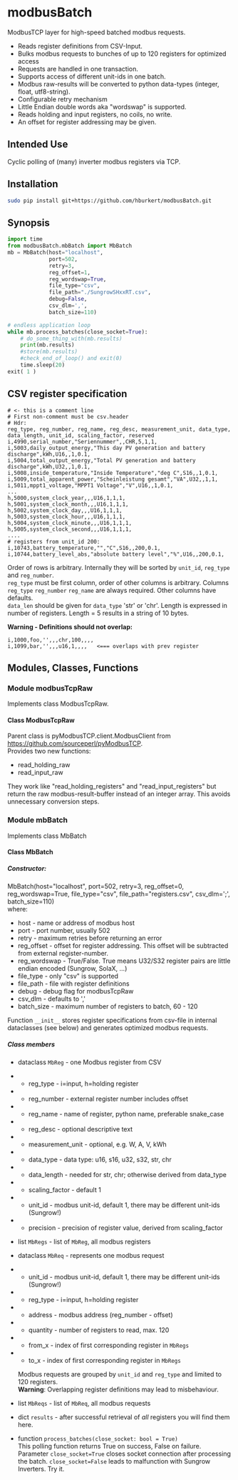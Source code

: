 # modbusBatch
ModbusTCP layer for high-speed batched modbus requests.

* Reads register definitions from CSV-Input. 
* Bulks modbus requests to bunches of up to 120 registers for optimized access 
* Requests are handled in one transaction.
* Supports access of different unit-ids in one batch.
* Modbus raw-results will be converted to python data-types (integer, float, utf8-string).
* Configurable retry mechanism
* Little Endian double words aka "wordswap" is supported.
* Reads holding and input registers, no coils, no write.
* An offset for register addressing may be given.


## Intended Use
Cyclic polling of (many) inverter modbus registers via TCP.

## Installation
```bash
sudo pip install git+https://github.com/hburkert/modbusBatch.git
```

## Synopsis
```python
import time
from modbusBatch.mbBatch import MbBatch
mb = MbBatch(host="localhost",
             port=502,
             retry=3,
             reg_offset=1,
             reg_wordswap=True,
             file_type="csv",
             file_path="./SungrowSHxxRT.csv",
             debug=False,
             csv_dlm=',',
             batch_size=110)

# endless application loop
while mb.process_batches(close_socket=True):
    # do_some_thing_with(mb.results)
    print(mb.results)
    #store(mb.results)
    #check_end_of_loop() and exit(0)
    time.sleep(20)
exit( 1 )
```

## CSV register specification
````text
# <- this is a comment line
# First non-comment must be csv.header
# Hdr:
reg_type, reg_number, reg_name, reg_desc, measurement_unit, data_type, data_length, unit_id, scaling_factor, reserved
i,4990,serial_number,"Seriennummer",,CHR,5,1,1,
i,5003,daily_output_energy,"This day PV generation and battery discharge",kWh,U16,,1,0.1,
i,5004,total_output_energy,"Total PV generation and battery discharge",kWh,U32,,1,0.1,
i,5008,inside_temperature,"Inside Temperature","deg C",S16,,1,0.1,
i,5009,total_apparent_power,"Scheinleistung gesamt","VA",U32,,1,1,
i,5011,mppt1_voltage,"MPPT1 Voltage","V",U16,,1,0.1,
...
h,5000,system_clock_year,,,U16,1,1,1,
h,5001,system_clock_month,,,U16,1,1,1,
h,5002,system_clock_day,,,U16,1,1,1,
h,5003,system_clock_hour,,,U16,1,1,1,
h,5004,system_clock_minute,,,U16,1,1,1,
h,5005,system_clock_second,,,U16,1,1,1,
....
# registers from unit_id 200:
i,10743,battery_temperature,"","C",S16,,200,0.1,
i,10744,battery_level_abs,"absolute battery level","%",U16,,200,0.1,
````

Order of rows is arbitrary. Internally they will be sorted by `unit_id`, `reg_type` and `reg_number`. \
``reg_type`` must be first column, order of other columns is arbitrary.
Columns `reg_type` `reg_number` `reg_name` are always required. Other columns have defaults.\
`data_len` should be given for `data_type` 'str' or 'chr'. Length is expressed in number of registers. Length = 5 results in a string of 10 bytes.

**Warning - Definitions should not overlap:**
```text
i,1000,foo,'',,,chr,100,,,,
i,1099,bar,'',,,u16,1,,,,   <=== overlaps with prev register
```

## Modules, Classes, Functions
### Module modbusTcpRaw
Implements class ModbusTcpRaw.
#### Class ModbusTcpRaw
Parent class is pyModbusTCP.client.ModbusClient from https://github.com/sourceperl/pyModbusTCP. \
Provides two new functions:
* read_holding_raw 
* read_input_raw

They work like "read_holding_registers" and "read_input_registers" but return the raw modbus-result-buffer instead of an integer array. 
This avoids unnecessary conversion steps. 

### Module mbBatch
Implements class MbBatch

#### Class MbBatch
##### Constructor: 
MbBatch(host="localhost", port=502, retry=3, reg_offset=0, reg_wordswap=True, file_type="csv", file_path="registers.csv", csv_dlm=';', batch_size=110) \
where:
- host - name or address of modbus host
- port - port number, usually 502
- retry - maximum retries before returning an error
- reg_offset - offset for register addressing. This offset will be subtracted from external register-number. 
- reg_wordswap - True/False. True means U32/S32 register pairs are little endian encoded (Sungrow, SolaX, ...)
- file_type - only "csv" is supported
- file_path - file with register definitions 
- debug - debug flag for modbusTcpRaw
- csv_dlm - defaults to ','
- batch_size - maximum number of registers to batch, 60 - 120 

Function `__init__` stores register specifications from csv-file in 
internal dataclasses (see below) and generates optimized modbus requests.

##### Class members
- dataclass `MbReg` - one Modbus register from CSV
- - reg_type - i=input, h=holding register
- - reg_number - external register number includes offset
- - reg_name - name of register, python name, preferable snake_case
- - reg_desc - optional descriptive text
- - measurement_unit - optional, e.g. W, A, V, kWh
- - data_type - data type: u16, s16, u32, s32, str, chr
- - data_length - needed for str, chr; otherwise derived from data_type
- - scaling_factor - default 1
- - unit_id - modbus unit-id, default 1, there may be different unit-ids (Sungrow!)
- - precision - precision of register value, derived from scaling_factor


- list `MbRegs` - list of `MbReg`, all modbus registers


- dataclass `MbReq` - represents one modbus request
- - unit_id - modbus unit-id, default 1, there may be different unit-ids (Sungrow!)
- - reg_type - i=input, h=holding register
- - address - modbus address (reg_number - offset)
- - quantity - number of registers to read, max. 120
- - from_x - index of first corresponding register in `MbRegs`
- - to_x - index of first corresponding register in `MbRegs`

  Modbus requests are grouped by `unit_id` and `reg_type` and limited to 120 registers.\
**Warning**: Overlapping register definitions may lead to misbehaviour.


- list `MbReqs` - list of `MbReq`, all modbus requests


- dict `results` - after successful retrieval of _all_ registers you will find them here.


- function ``process_batches(close_socket: bool = True)``\
This polling function returns True on success, False on failure.\
Parameter `close_socket=True` closes socket connection after processing the batch.
`close_socket=False` leads to malfunction with Sungrow Inverters. Try it.
  

